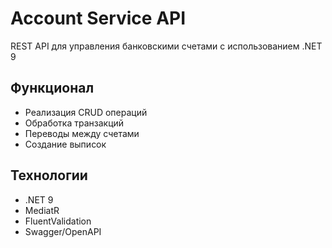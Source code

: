 # Account Service API
REST API для управления банковскими счетами с использованием .NET 9

## Функционал
- Реализация CRUD операций
- Обработка транзакций
- Переводы между счетами
- Создание выписок

## Технологии
- .NET 9
- MediatR
- FluentValidation
- Swagger/OpenAPI